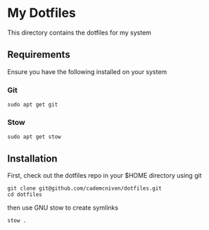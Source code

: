 # My Dotfiles
This directory contains the dotfiles for my system

## Requirements
Ensure you have the following installed on your system

### Git
```
sudo apt get git
```

### Stow
```
sudo apt get stow
```

## Installation
First, check out the dotfiles repo in your $HOME directory using git
```
git clone git@github.com/cademcniven/dotfiles.git
cd dotfiles
```
then use GNU stow to create symlinks
```
stow .
```
